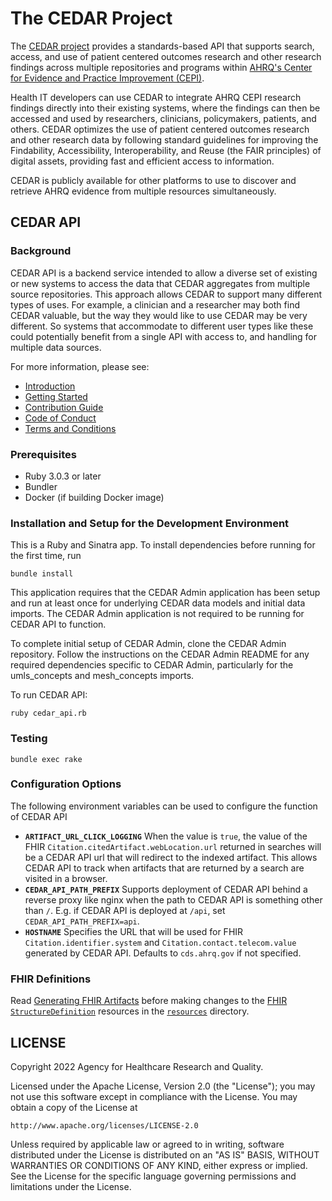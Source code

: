 # The CEDAR Project

The [CEDAR project](https://cds.ahrq.gov/cedar/) provides a standards-based API that supports search, access, and use of patient centered outcomes research and other research findings across multiple repositories and programs within [AHRQ's Center for Evidence and Practice Improvement (CEPI)](https://www.ahrq.gov/cpi/centers/cepi/index.html).

Health IT developers can use CEDAR to integrate AHRQ CEPI research findings directly into their existing systems, where the findings can then be accessed and used by researchers, clinicians, policymakers, patients, and others. CEDAR optimizes the use of patient centered outcomes research and other research data by following standard guidelines for improving the Findability, Accessibility, Interoperability, and Reuse (the FAIR principles) of digital assets, providing fast and efficient access to information.

CEDAR is publicly available for other platforms to use to discover and retrieve AHRQ evidence from multiple resources simultaneously.

## CEDAR API

### Background

CEDAR API is a backend service intended to allow a diverse set of existing or new systems to access
the data that CEDAR aggregates from multiple source repositories. This approach allows CEDAR to
support many different types of uses. For example, a clinician and a researcher may both find CEDAR
valuable, but the way they would like to use CEDAR may be very different. So systems that
accommodate to different user types like these could potentially benefit from a single API with
access to, and handling for multiple data sources.

For more information, please see:

- [Introduction](doc/Introduction.md)
- [Getting Started](doc/GettingStarted.md)
- [Contribution Guide](CONTRIBUTING.md)
- [Code of Conduct](CODE-OF-CONDUCT.md)
- [Terms and Conditions](TERMS-AND-CONDITIONS.md)

### Prerequisites

- Ruby 3.0.3 or later
- Bundler
- Docker (if building Docker image)

### Installation and Setup for the Development Environment

This is a Ruby and Sinatra app. To install dependencies before running for the first time, run

```
bundle install
```

This application requires that the CEDAR Admin application has been setup and run at least once for
underlying CEDAR data models and initial data imports. The CEDAR Admin application is not required
to be running for CEDAR API to function.

To complete initial setup of CEDAR Admin, clone the CEDAR Admin repository. Follow the instructions
on the CEDAR Admin README for any required dependencies specific to CEDAR Admin, particularly for
the umls_concepts and mesh_concepts imports.

To run CEDAR API:

```
ruby cedar_api.rb
```

### Testing

```
bundle exec rake
```

### Configuration Options

The following environment variables can be used to configure the function of CEDAR API

- __`ARTIFACT_URL_CLICK_LOGGING`__ When the value is `true`, the value of the FHIR `Citation.citedArtifact.webLocation.url` returned in searches will be a CEDAR API url that will redirect to the indexed artifact. This allows CEDAR API to track when artifacts that are returned by a search are visited in a browser.
- __`CEDAR_API_PATH_PREFIX`__ Supports deployment of CEDAR API behind a reverse proxy like nginx when the path to CEDAR API is something other than `/`. E.g. if CEDAR API is deployed at `/api`, set `CEDAR_API_PATH_PREFIX=api`.
- __`HOSTNAME`__ Specifies the URL that will be used for FHIR `Citation.identifier.system` and `Citation.contact.telecom.value` generated by CEDAR API. Defaults to `cds.ahrq.gov` if not specified.

### FHIR Definitions

Read [Generating FHIR Artifacts](fsh/README.md) before making changes to the [FHIR `StructureDefinition`](http://hl7.org/fhir/structuredefinition.html) resources in the [`resources`](resources) directory.

## LICENSE

Copyright 2022 Agency for Healthcare Research and Quality.

Licensed under the Apache License, Version 2.0 (the "License"); you may not use this software except
in compliance with the License. You may obtain a copy of the License at

    http://www.apache.org/licenses/LICENSE-2.0

Unless required by applicable law or agreed to in writing, software distributed under the License is
distributed on an "AS IS" BASIS, WITHOUT WARRANTIES OR CONDITIONS OF ANY KIND, either express or
implied.  See the License for the specific language governing permissions and limitations under the
License.
